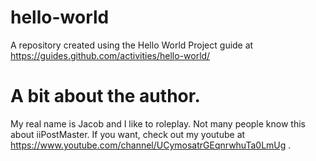 # hello-world

A repository created using the Hello World Project guide at https://guides.github.com/activities/hello-world/

# A bit about the author.

My real name is Jacob and I like to roleplay. Not many people know this about iiPostMaster.
If you want, check out my youtube at https://www.youtube.com/channel/UCymosatrGEqnrwhuTa0LmUg .
